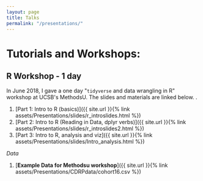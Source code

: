 ```yaml
---
layout: page
title: Talks
permalink: "/presentations/"
---
```



# Tutorials and Workshops:    
<p></p>  

## R Workshop - 1 day
In June 2018, I gave a one day "`tidyverse` and data wrangling in R" workshop at UCSB's MethodsU. The slides and materials are linked below. .


1.  [Part 1: Intro to R (basics)]({{ site.url }}{% link assets/Presentations/slides/r_introslides.html %})
2.  [Part 2: Intro to R (Reading in Data, dplyr verbs)]({{ site.url }}{% link assets/Presentations/slides/r_introslides2.html %})
3. [Part 3: Intro to R, analysis and viz]({{ site.url }}{% link assets/Presentations/slides/Intro_analysis.html %})

*Data*
1.  [**Example Data for Methodsu workshop**]({{ site.url }}{% link assets/Presentations/CDRPdata/cohort16.csv %})





